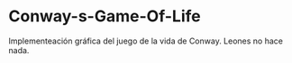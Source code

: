 # Conway-s-Game-Of-Life
Implementeación gráfica del juego de la vida de Conway. Leones no hace nada.
